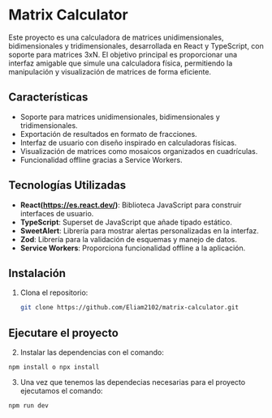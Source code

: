 # Matrix Calculator

Este proyecto es una calculadora de matrices unidimensionales, bidimensionales y tridimensionales, desarrollada en React y TypeScript, con soporte para matrices 3xN. El objetivo principal es proporcionar una interfaz amigable que simule una calculadora física, permitiendo la manipulación y visualización de matrices de forma eficiente.

## Características

- Soporte para matrices unidimensionales, bidimensionales y tridimensionales.
- Exportación de resultados en formato de fracciones.
- Interfaz de usuario con diseño inspirado en calculadoras físicas.
- Visualización de matrices como mosaicos organizados en cuadrículas.
- Funcionalidad offline gracias a Service Workers.

## Tecnologías Utilizadas

- **React(https://es.react.dev/)**: Biblioteca JavaScript para construir interfaces de usuario.
- **TypeScript**: Superset de JavaScript que añade tipado estático.
- **SweetAlert**: Librería para mostrar alertas personalizadas en la interfaz.
- **Zod**: Librería para la validación de esquemas y manejo de datos.
- **Service Workers**: Proporciona funcionalidad offline a la aplicación.

## Instalación

1. Clona el repositorio:
   ```bash
   git clone https://github.com/Eliam2102/matrix-calculator.git

## Ejecutare el proyecto

2. Instalar las dependencias con el comando:

```
npm install o npx install
```

3. Una vez que tenemos las dependecias necesarias para el proyecto ejecutamos el comando:

```
npm run dev
```



